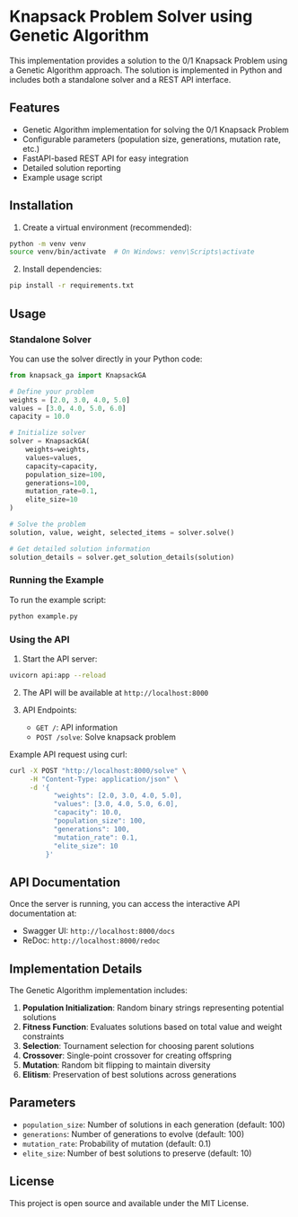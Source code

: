 # Knapsack Problem Solver using Genetic Algorithm

This implementation provides a solution to the 0/1 Knapsack Problem using a Genetic Algorithm approach. The solution is implemented in Python and includes both a standalone solver and a REST API interface.

## Features

- Genetic Algorithm implementation for solving the 0/1 Knapsack Problem
- Configurable parameters (population size, generations, mutation rate, etc.)
- FastAPI-based REST API for easy integration
- Detailed solution reporting
- Example usage script

## Installation

1. Create a virtual environment (recommended):
```bash
python -m venv venv
source venv/bin/activate  # On Windows: venv\Scripts\activate
```

2. Install dependencies:
```bash
pip install -r requirements.txt
```

## Usage

### Standalone Solver

You can use the solver directly in your Python code:

```python
from knapsack_ga import KnapsackGA

# Define your problem
weights = [2.0, 3.0, 4.0, 5.0]
values = [3.0, 4.0, 5.0, 6.0]
capacity = 10.0

# Initialize solver
solver = KnapsackGA(
    weights=weights,
    values=values,
    capacity=capacity,
    population_size=100,
    generations=100,
    mutation_rate=0.1,
    elite_size=10
)

# Solve the problem
solution, value, weight, selected_items = solver.solve()

# Get detailed solution information
solution_details = solver.get_solution_details(solution)
```

### Running the Example

To run the example script:

```bash
python example.py
```

### Using the API

1. Start the API server:
```bash
uvicorn api:app --reload
```

2. The API will be available at `http://localhost:8000`

3. API Endpoints:
   - `GET /`: API information
   - `POST /solve`: Solve knapsack problem

Example API request using curl:
```bash
curl -X POST "http://localhost:8000/solve" \
     -H "Content-Type: application/json" \
     -d '{
           "weights": [2.0, 3.0, 4.0, 5.0],
           "values": [3.0, 4.0, 5.0, 6.0],
           "capacity": 10.0,
           "population_size": 100,
           "generations": 100,
           "mutation_rate": 0.1,
           "elite_size": 10
         }'
```

## API Documentation

Once the server is running, you can access the interactive API documentation at:
- Swagger UI: `http://localhost:8000/docs`
- ReDoc: `http://localhost:8000/redoc`

## Implementation Details

The Genetic Algorithm implementation includes:

1. **Population Initialization**: Random binary strings representing potential solutions
2. **Fitness Function**: Evaluates solutions based on total value and weight constraints
3. **Selection**: Tournament selection for choosing parent solutions
4. **Crossover**: Single-point crossover for creating offspring
5. **Mutation**: Random bit flipping to maintain diversity
6. **Elitism**: Preservation of best solutions across generations

## Parameters

- `population_size`: Number of solutions in each generation (default: 100)
- `generations`: Number of generations to evolve (default: 100)
- `mutation_rate`: Probability of mutation (default: 0.1)
- `elite_size`: Number of best solutions to preserve (default: 10)

## License

This project is open source and available under the MIT License. 